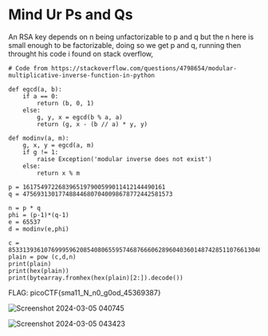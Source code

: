 # Mind Ur Ps and Qs

An RSA key depends on n being unfactorizable to p and q but the n here is small enough to be factorizable, doing so we get p and q, running then throught his code i found on 
stack overflow, 

```
# Code from https://stackoverflow.com/questions/4798654/modular-multiplicative-inverse-function-in-python

def egcd(a, b):
    if a == 0:
        return (b, 0, 1)
    else:
        g, y, x = egcd(b % a, a)
        return (g, x - (b // a) * y, y)

def modinv(a, m):
    g, x, y = egcd(a, m)
    if g != 1:
        raise Exception('modular inverse does not exist')
    else:
        return x % m

p = 1617549722683965197900599011412144490161
q = 475693130177488446807040098678772442581573

n = p * q
phi = (p-1)*(q-1)
e = 65537
d = modinv(e,phi)

c = 8533139361076999596208540806559574687666062896040360148742851107661304651861689
plain = pow (c,d,n)
print(plain)
print(hex(plain))
print(bytearray.fromhex(hex(plain)[2:]).decode())
```

FLAG: picoCTF{sma11_N_n0_g0od_45369387}

![Screenshot 2024-03-05 040745](https://github.com/nAYANko/picoCTF/assets/147973815/4e2b47aa-1172-4729-9798-719e39c4fd51)

![Screenshot 2024-03-05 043423](https://github.com/nAYANko/picoCTF/assets/147973815/56a78a4a-854a-48b7-b08e-b2249e3d645c)



